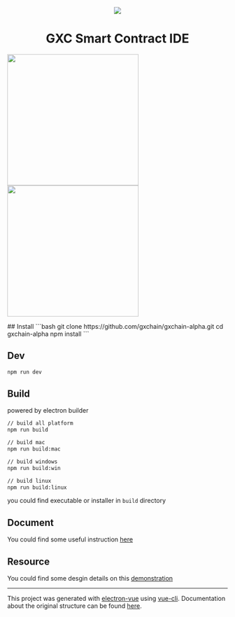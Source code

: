 <p align="center">
    <img src="./static/icon.png">
</p>
<h1 align="center">GXC Smart Contract IDE</h1>

<p>
    <a href="javascript:;">
        <img width="300px" src='https://raw.githubusercontent.com/gxchain/gxips/master/assets/images/task-ide.png'/>
    </a>
    <a href="javascript:;">
        <img width="300px" src='https://raw.githubusercontent.com/gxchain/gxips/master/assets/images/task-ide-en.png'/>
    </a>
</p>
## Install
```bash
git clone https://github.com/gxchain/gxchain-alpha.git
cd gxchain-alpha
npm install
```

## Dev
```bash
npm run dev
```

## Build
powered by electron builder
```bash
// build all platform
npm run build

// build mac
npm run build:mac

// build windows
npm run build:win

// build linux
npm run build:linux
```

you could find executable or installer in `build` directory

## Document
You could find some useful instruction [here](https://github.com/gxchain/Technical-Documents/blob/master/gxchain_contract_start.md)

## Resource
You could find some desgin details on this [demonstration](https://slides.com/jaredliu/deck/)



---

This project was generated with [electron-vue](https://github.com/SimulatedGREG/electron-vue) using [vue-cli](https://github.com/vuejs/vue-cli). Documentation about the original structure can be found [here](https://simulatedgreg.gitbooks.io/electron-vue/content/index.html).
